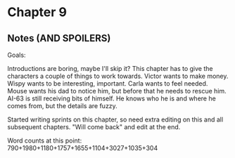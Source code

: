 # Chapter 9
## Notes (AND SPOILERS)

Goals:

Introductions are boring, maybe I'll skip it? This chapter has to give the characters a couple of things to work towards. Victor wants to make money. Wispy wants to be interesting, important. Carla wants to feel needed. Mouse wants his dad to notice him, but before that he needs to rescue him. AI-63 is still receiving bits of himself. He knows who he is and where he comes from, but the details are fuzzy. 

Started writing sprints on this chapter, so need extra editing on this and all subsequent chapters. "Will come back" and edit at the end.

Word counts at this point: 790+1980+1180+1757+1655+1104+3027+1035+304
